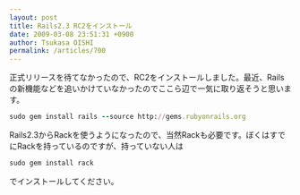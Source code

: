 ```yaml
---
layout: post
title: Rails2.3 RC2をインストール
date: 2009-03-08 23:51:31 +0900
author: Tsukasa OISHI
permalink: /articles/700
---
```



正式リリースを待てなかったので、RC2をインストールしました。最近、Railsの新機能などを追いかけていなかったのでここら辺で一気に取り返そうと思います。  

```ruby  
sudo gem install rails --source http://gems.rubyonrails.org  
```  

Rails2.3からRackを使うようになったので、当然Rackも必要です。ぼくはすでにRackを持っているのですが、持っていない人は  

```ruby  
sudo gem install rack  
```  

でインストールしてください。  

